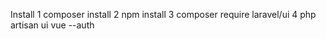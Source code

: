 Install 
1 composer install
2 npm install 
3 composer require laravel/ui
4 php artisan ui vue --auth
